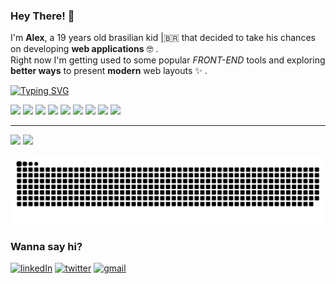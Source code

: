 
### Hey There! 👋

I'm **Alex**, a 19 years old brasilian kid |🇧🇷 that decided to take his chances on developing **web applications** 🤓 .  
Right now I'm getting used to some popular *FRONT-END* tools and exploring **better ways** to present **modern** web layouts ✨ .

[![Typing SVG](https://readme-typing-svg.demolab.com/?lines=Welcome+to+my+GitHub+\\(^o^)/;Let+me+show+you+what+I've+been+up+to!&width=500&font=Fira+Code&color=bd93f9&duration=3700&pause=700)](https://git.io/typing-svg)

<div>
  <img width='35' src='https://cdn.jsdelivr.net/gh/devicons/devicon/icons/html5/html5-original.svg'>
  <img width='35' src='https://cdn.jsdelivr.net/gh/devicons/devicon/icons/css3/css3-original.svg'>
  <img width='35' src='https://cdn.jsdelivr.net/gh/devicons/devicon/icons/javascript/javascript-original.svg'>
  <img width='35' src='https://cdn.jsdelivr.net/gh/devicons/devicon/icons/react/react-original-wordmark.svg'>
  <img width='35' src='https://cdn.jsdelivr.net/gh/devicons/devicon/icons/nodejs/nodejs-original.svg'>
  <img width='35' src='https://cdn.jsdelivr.net/gh/devicons/devicon/icons/npm/npm-original-wordmark.svg'>
  <img width='35' src='https://cdn.jsdelivr.net/gh/devicons/devicon/icons/linux/linux-original.svg'>
  <img width='35' src='https://cdn.jsdelivr.net/gh/devicons/devicon/icons/fedora/fedora-original.svg'>
  <img width='35' src='https://cdn.jsdelivr.net/gh/devicons/devicon/icons/lua/lua-original.svg'>
</div>

---

<div>
  <img height='150em' src='https://github-readme-stats.vercel.app/api?username=alexmoDeveloper&hide=prs,issues&count_private=trueshow_icons=true&theme=radical' />
  <img src='https://github-readme-stats.vercel.app/api/top-langs/?username=alexmoDeveloper&layout=compact&theme=radical' />
</div>

![Snake animation](https://github.com/alexmoDeveloper/alexmoDeveloper/blob/output/github-contribution-grid-snake.svg)

### Wanna say hi?

[![linkedIn](https://img.shields.io/badge/LinkedIn-0077B5?style=for-the-badge&logo=linkedin&logoColor=white)](https://www.linkedin.com/in/alex-moraes-de-oliveira-b5b686233/)
[![twitter](https://img.shields.io/badge/Twitter-1DA1F2?style=for-the-badge&logo=twitter&logoColor=white)](https://twitter.com/o_alexmo[)
[![gmail](https://img.shields.io/badge/Gmail-D14836?style=for-the-badge&logo=gmail&logoColor=white)](https://github.com/alexmoDeveloper 'alxmoliveira@gmail.com')
